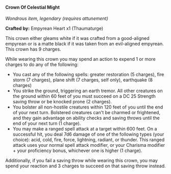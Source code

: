 #### Crown Of Celestial Might
_Wondrous item, legendary (requires attunement)_

**Crafted by:** Empyrean Heart x1 (Thaumaturge)

This crown either gleams white if it was crafted from a good-aligned empyrean or is a matte black if it was taken from an evil-aligned empyrean. This crown has 9 charges.

While wearing this crown you may spend an action to expend 1 or more charges to do any of the following:
- You cast any of the following spells: greater restoration (5 charges), fire storm (7 charges), plane shift (7 charges, self only), earthquake (8 charges)
- You strike the ground, triggering an earth tremor. All other creatures on the ground within 60 feet of you must succeed on a DC 25 Strength saving throw or be knocked prone (2 charges).
- You bolster all non-hostile creatures within 120 feet of you until the end of your next turn. Bolstered creatures can't be charmed or frightened, and they gain advantage on ability checks and saving throws until the end of your next turn (1 charge).
- You may make a ranged spell attack at a target within 600 feet. On a successful hit, you deal 7d6 damage of one of the following types (your choice): acid, cold, fire, force, lightning, radiant, or thunder. This ranged attack uses your normal spell attack modifier, or your Charisma modifier + your proficiency bonus, whichever one is higher (1 charge).

Additionally, if you fail a saving throw while wearing this crown, you may spend your reaction and 3 charges to succeed on that saving throw instead.